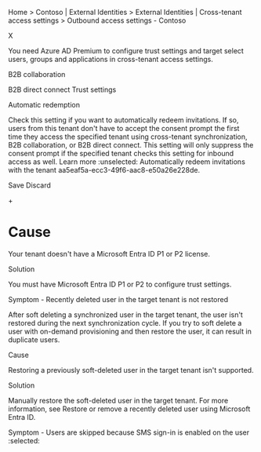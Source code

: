 Home > Contoso | External Identities > External Identities | Cross-tenant access settings > Outbound access settings - Contoso

X

You need Azure AD Premium to configure trust settings and target select users, groups and applications in cross-tenant access settings.

B2B collaboration

B2B direct connect Trust settings

Automatic redemption

Check this setting if you want to automatically redeem invitations. If so, users from this tenant don't have to accept the consent prompt the first time they access the specified tenant using cross-tenant synchronization, B2B collaboration, or B2B direct connect. This setting will only suppress the consent prompt if the specified tenant checks this setting for inbound access as well. Learn more :unselected: Automatically redeem invitations with the tenant aa5eaf5a-ecc3-49f6-aac8-e50a26e228de.

Save Discard

\+


# Cause

Your tenant doesn't have a Microsoft Entra ID P1 or P2 license.

Solution

You must have Microsoft Entra ID P1 or P2 to configure trust settings.

Symptom - Recently deleted user in the target tenant is not restored

After soft deleting a synchronized user in the target tenant, the user isn't restored during the next synchronization cycle. If you try to soft delete a user with on-demand provisioning and then restore the user, it can result in duplicate users.

Cause

Restoring a previously soft-deleted user in the target tenant isn't supported.

Solution

Manually restore the soft-deleted user in the target tenant. For more information, see Restore or remove a recently deleted user using Microsoft Entra ID.

Symptom - Users are skipped because SMS sign-in is enabled on the user
:selected: